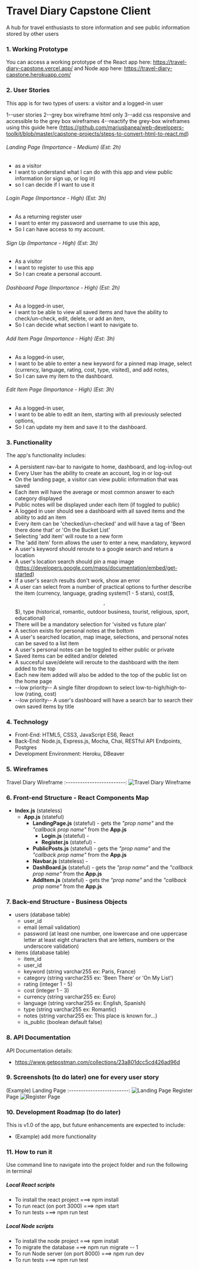 # Travel Diary Capstone Client
A hub for travel enthusiasts to store information and see public information stored by other users


### 1. Working Prototype
You can access a working prototype of the React app here: https://travel-diary-capstone.vercel.app/ and Node app here: https://travel-diary-capstone.herokuapp.com/


### 2. User Stories 
This app is for two types of users: a visitor and a logged-in user

1--user stories
2--grey box wireframe html only
3--add css responsive and accessible to the grey box wireframes
4--reactify the grey-box wireframes using this guide here (https://github.com/mariusbanea/web-developers-toolkit/blob/master/capstone-projects/steps-to-convert-html-to-react.md)

###### Landing Page (Importance - Medium) (Est: 2h)
* as a visitor
* I want to understand what I can do with this app and view public information (or sign up, or log in)
* so I can decide if I want to use it


###### Login Page (Importance - High) (Est: 3h)
* As a returning register user
* I want to enter my password and username to use this app,
* So I can have access to my account.

###### Sign Up (Importance - High) (Est: 3h)
* As a visitor
* I want to register to use this app
* So I can create a personal account.

###### Dashboard Page (Importance - High) (Est: 2h)
* As a logged-in user,
* I want to be able to view all saved items and have the ability to check/un-check, edit, delete, or add an item,
* So I can decide what section I want to navigate to.

###### Add Item Page (Importance - High) (Est: 3h)
* As a logged-in user,
* I want to be able to enter a new keyword for a pinned map image, select (currency, language, rating, cost, type, visited), and add notes,
* So I can save my item to the dashboard.

###### Edit Item Page (Importance - High) (Est: 3h)
* As a logged-in user,
* I want to be able to edit an item, starting with all previously selected options,
* So I can update my item and save it to the dashboard.


### 3. Functionality 
The app's functionality includes:
* A persistent nav-bar to navigate to home, dashboard, and log-in/log-out
* Every User has the ability to create an account, log in or log-out
* On the landing page, a visitor can view public information that was saved
* Each item will have the average or most common answer to each category displayed
* Public notes will be displayed under each item (if toggled to public)
* A logged in user should see a dashboard with all saved items and the ability to add an item
* Every item can be 'checked/un-checked' and will have a tag of 'Been there done that' or 'On the Bucket List'
* Selecting 'add item' will route to a new form 
* The 'add item' form allows the user to enter a new, mandatory, keyword
* A user's keyword should reroute to a google search and return a location
* A user's location search should pin a map image (https://developers.google.com/maps/documentation/embed/get-started)
* If a user's search results don't work, show an error
* A user can select from a number of practical options to further describe the item (currency, language, grading system(1 - 5 stars), cost($, $$, $$$), type (historical, romantic, outdoor business, tourist, religious, sport, educational)
* There will be a mandatory selection for 'visited vs future plan'
* A section exists for personal notes at the bottom
* A user's searched location, map image, selections, and personal notes can be saved to a list item
* A user's personal notes can be toggled to either public or private
* Saved items can be edited and/or deleted 
* A succesful save/delete will reroute to the dashboard with the item added to the top
* Each new item added will also be added to the top of the public list on the home page
* --low priority-- A single filter dropdown to select low-to-high/high-to-low (rating, cost)
* --low priority-- A user's dashboard will have a search bar to search their own saved items by title






### 4. Technology
* Front-End: HTML5, CSS3, JavaScript ES6, React
* Back-End: Node.js, Express.js, Mocha, Chai, RESTful API Endpoints, Postgres
* Development Environment: Heroku, DBeaver



### 5. Wireframes
Travel Diary Wireframe
:-------------------------:
![Travel Diary Wireframe](/github-images/wireframes/travel-diary-wireframe.png)



### 6. Front-end Structure - React Components Map 
* __Index.js__ (stateless)
    * __App.js__ (stateful)
        * __LandingPage.js__ (stateful) - gets the _"prop name"_ and the _"callback prop name"_ from the __App.js__
            * __Login.js__ (stateful) -
            * __Register.js__ (stateful) -
        * __PublicPosts.js__ (stateful) - gets the _"prop name"_ and the _"callback prop name"_ from the __App.js__
        * __Navbar.js__ (stateless) -
        * __DashBoard.js__ (stateful) - gets the _"prop name"_ and the _"callback prop name"_ from the __App.js__
        * __AddItem.js__ (stateful) - gets the _"prop name"_ and the _"callback prop name"_ from the __App.js__



### 7. Back-end Structure - Business Objects 
* users (database table)
    * user_id
    * email (email validation)
    * password (at least one number, one lowercase and one uppercase letter at least eight characters that are letters, numbers or the underscore validation)
* items (database table)
    * item_id
    * user_id
    * keyword (string varchar255 ex: Paris, France)
    * category (string varchar255 ex: 'Been There' or 'On My List')
    * rating (integer 1 - 5)
    * cost (integer 1 - 3)
    * currency (string varchar255 ex: Euro)
    * language (string varchar255 ex: English, Spanish)
    * type (string varchar255 ex: Romantic)
    * notes (string varchar255 ex: This place is known for...)
    * is_public (boolean default false)






### 8. API Documentation
API Documentation details:
* https://www.getpostman.com/collections/23a801dcc5cd426ad96d



### 9. Screenshots (to do later) one for every user story
(Example) Landing Page
:-------------------------:
![Landing Page](/github-images/screenshots/landing-page-screenshot.png)
Register Page
![Register Page](/github-images/screenshots/register-page-screenshot.png)



### 10. Development Roadmap (to do later)
This is v1.0 of the app, but future enhancements are expected to include:
* (Example) add more functionality



### 11. How to run it
Use command line to navigate into the project folder and run the following in terminal

##### Local React scripts
* To install the react project ===> npm install
* To run react (on port 3000) ===> npm start
* To run tests ===> npm run test

##### Local Node scripts
* To install the node project ===> npm install
* To migrate the database ===> npm run migrate -- 1
* To run Node server (on port 8000) ===> npm run dev
* To run tests ===> npm run test